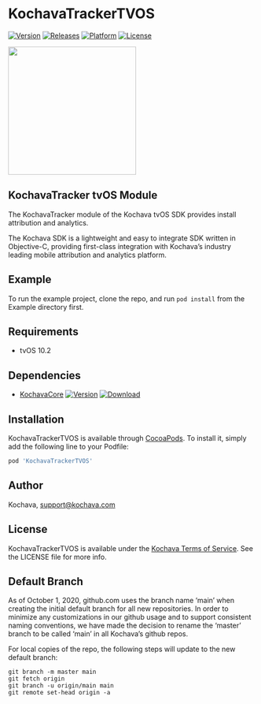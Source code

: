 # KochavaTrackerTVOS

[![Version](https://img.shields.io/cocoapods/v/KochavaTrackerTVOS.svg?style=flat)](http://cocoapods.org/pods/KochavaTrackerTVOS)
[![Releases](https://img.shields.io/github/v/release/kochava/Apple-SwiftPackage-KochavaTracker?include_prereleases&sort=semver)](https://github.com/Kochava/Apple-SwiftPackage-KochavaTracker/releases)
[![Platform](https://img.shields.io/cocoapods/p/KochavaTrackerTVOS.svg?style=flat)](http://cocoapods.org/pods/KochavaTrackerTVOS)
[![License](https://img.shields.io/cocoapods/l/KochavaTrackerTVOS.svg?style=flat)](http://cocoapods.org/pods/KochavaTrackerTVOS)

<img src="https://storage.googleapis.com/kochava-web/2016/07/Kochava-horizontal-black-800x154.png" width="260" />

## KochavaTracker tvOS Module

The KochavaTracker module of the Kochava tvOS SDK provides install attribution and analytics.

The Kochava SDK is a lightweight and easy to integrate SDK written in Objective-C, providing first-class integration with Kochava’s industry leading mobile attribution and analytics platform.

## Example

To run the example project, clone the repo, and run `pod install` from the Example directory first.

## Requirements

* tvOS 10.2

## Dependencies

* [KochavaCore](https://cocoapods.org/pods/KochavaCoreTVOS)
[![Version](https://img.shields.io/cocoapods/v/KochavaCoreTVOS.svg?style=flat)](https://cocoapods.org/pods/KochavaCoreTVOS) [![Download](https://img.shields.io/github/v/release/kochava/Apple-SwiftPackage-KochavaCore?include_prereleases&sort=semver)](https://github.com/Kochava/Apple-SwiftPackage-KochavaCore/releases)

## Installation

KochavaTrackerTVOS is available through [CocoaPods](http://cocoapods.org).
To install it, simply add the following line to your Podfile:

```ruby
pod 'KochavaTrackerTVOS'
```

## Author

Kochava, support@kochava.com

## License

KochavaTrackerTVOS is available under the [Kochava Terms of Service](https://www.kochava.com/terms-of-service/). See the LICENSE file for more info.


## Default Branch

As of October 1, 2020, github.com uses the branch name ‘main’ when creating the initial default branch for all new repositories.  In order to minimize any customizations in our github usage and to support consistent naming conventions, we have made the decision to rename the ‘master’ branch to be called ‘main’ in all Kochava’s github repos.

For local copies of the repo, the following steps will update to the new default branch:

```
git branch -m master main
git fetch origin
git branch -u origin/main main
git remote set-head origin -a
```
